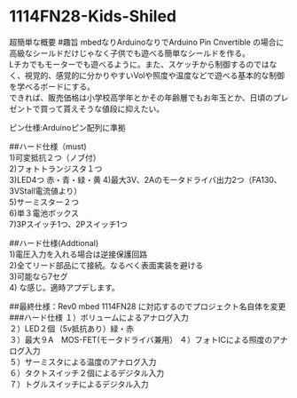 1114FN28-Kids-Shiled
==================================
超簡単な概要
#趣旨
mbedなりArduinoなりでArduino Pin Cnvertible の場合に高級なシールドだけじゃなく子供でも遊べる簡単なシールドを作る。  
Lチカでもモーターでも遊べるように。また、スケッチから制御するのではなく、視覚的、感覚的に分かりやすいVolや照度や温度などで遊べる基本的な制御を学べるボードにする。  
できれば、販売価格は小学校高学年とかその年齢層でもお年玉とか、日頃のプレゼントで買って貰えそうな値段に抑えたい。  

ピン仕様:Arduinoピン配列に準拠  

##ハード仕様（must)  
1)可変抵抗２つ（ノブ付）  
2)フォトトランジスタ１つ  
3)LED4つ  赤・青・緑・黄
4)最大3V、2Aのモータドライバ出力2つ（FA130、3VStall電流値より）  
5)サーミスター２つ  
6)単３電池ボックス  
7)3Pスイッチ1つ、2Pスイッチ1つ  

##ハード仕様(Addtional)  
1)電圧入力を入れる場合は逆接保護回路  
2)全てリード部品にて接続。なるべく表面実装を避ける  
3)可能なら7セグ  
4)
な感じ。適時アプデします。 

##最終仕様：Rev0
mbed 1114FN28 に対応するのでプロジェクト名自体を変更
###ハード仕様
１）ボリュームによるアナログ入力  
２）LED２個（5v抵抗あり）緑・赤  
３）最大９A　MOS-FET(モータドライバ兼用） 
４）フォトICによる照度のアナログ入力  
５）サーミスタによる温度のアナログ入力  
６）タクトスイッチ２個によるデジタル入力  
７）トグルスイッチによるデジタル入力  
